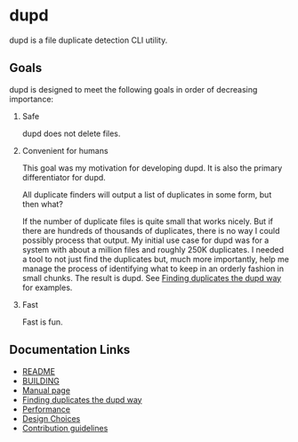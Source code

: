 dupd
====

dupd is a file duplicate detection CLI utility.

Goals
-----

dupd is designed to meet the following goals in order of decreasing importance:

1. Safe

   dupd does not delete files.

2. Convenient for humans

   This goal was my motivation for developing dupd. It is also the
   primary differentiator for dupd.

   All duplicate finders will output a list of duplicates in some form,
   but then what?

   If the number of duplicate files is quite small that works nicely.
   But if there are hundreds of thousands of duplicates, there is no way
   I could possibly process that output. My initial use case for dupd
   was for a system with about a million files and roughly 250K duplicates.
   I needed a tool to not just find the duplicates but, much more importantly,
   help me manage the process of identifying what to keep in an orderly
   fashion in small chunks. The result is dupd.
   See [Finding duplicates the dupd way](examples.md) for examples.

3. Fast

   Fast is fun.


Documentation Links
-------------------

* [README](../README)
* [BUILDING](../BUILDING)
* [Manual page](../man/dupd)
* [Finding duplicates the dupd way](examples.md)
* [Performance](performance.md)
* [Design Choices](design.md)
* [Contribution guidelines](contributing.md)

